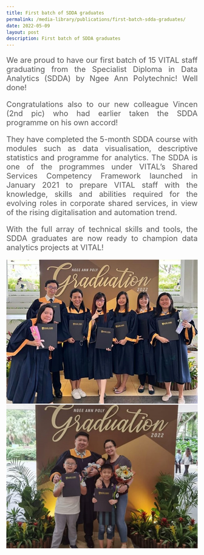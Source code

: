 ```yaml
---
title: First batch of SDDA graduates
permalink: /media-library/publications/first-batch-sdda-graduates/
date: 2022-05-09
layout: post
description: First batch of SDDA graduates
---
```

<p style="font-size: 20px;color:#585858;text-align:justify;">
We are proud to have our first batch of 15 VITAL staff graduating from the Specialist Diploma in Data Analytics (SDDA) by Ngee Ann Polytechnic! Well done!
</p>
<p style="font-size: 20px;color:#585858;text-align:justify;">
Congratulations also to our new colleague Vincen (2nd pic) who had earlier taken the SDDA programme on his own accord!
</p>
<p style="font-size: 20px;color:#585858;text-align:justify;">
They have completed the 5-month SDDA course with modules such as data visualisation, descriptive statistics and programme for analytics. The SDDA is one of the programmes under VITAL’s Shared Services Competency Framework launched in January 2021 to prepare VITAL staff with the knowledge, skills and abilities required for the evolving roles in corporate shared services, in view of the rising digitalisation and automation trend.
</p>
<p style="font-size: 20px;color:#585858;text-align:justify;">
With the full array of technical skills and tools, the SDDA graduates are now ready to champion data analytics projects at VITAL!
</p>
<img src="/images/Media/FirstBatchSDDA_Image1.png"  /> 
<br>
<img src="/images/Media/FirstBatchSDDA_Image2.png"  /> 